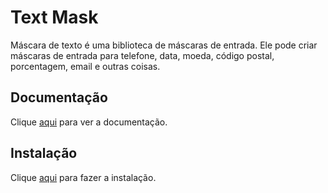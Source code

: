 # Text Mask

Máscara de texto é uma biblioteca de máscaras de entrada. Ele pode criar máscaras de entrada para telefone, data, moeda, código postal, porcentagem, email e outras coisas.

## Documentação

Clique [aqui](https://github.com/text-mask/text-mask) para ver a documentação.

## Instalação

Clique [aqui](https://www.npmjs.com/package/react-text-mask) para fazer a instalação.
